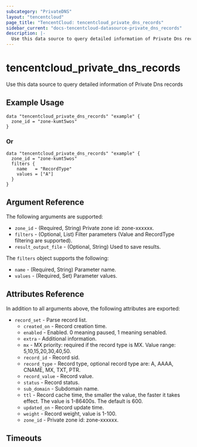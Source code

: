```yaml
---
subcategory: "PrivateDNS"
layout: "tencentcloud"
page_title: "TencentCloud: tencentcloud_private_dns_records"
sidebar_current: "docs-tencentcloud-datasource-private_dns_records"
description: |-
  Use this data source to query detailed information of Private Dns records
---
```


# tencentcloud_private_dns_records

Use this data source to query detailed information of Private Dns records

## Example Usage

```hcl
data "tencentcloud_private_dns_records" "example" {
  zone_id = "zone-kumt5wos"
}
```

### Or

```hcl
data "tencentcloud_private_dns_records" "example" {
  zone_id = "zone-kumt5wos"
  filters {
    name   = "RecordType"
    values = ["A"]
  }
}
```

## Argument Reference

The following arguments are supported:

* `zone_id` - (Required, String) Private zone id: zone-xxxxxx.
* `filters` - (Optional, List) Filter parameters (Value and RecordType filtering are supported).
* `result_output_file` - (Optional, String) Used to save results.

The `filters` object supports the following:

* `name` - (Required, String) Parameter name.
* `values` - (Required, Set) Parameter values.

## Attributes Reference

In addition to all arguments above, the following attributes are exported:

* `record_set` - Parse record list.
  * `created_on` - Record creation time.
  * `enabled` - Enabled. 0 meaning paused, 1 meaning senabled.
  * `extra` - Additional information.
  * `mx` - MX priority: required if the record type is MX. Value range: 5,10,15,20,30,40,50.
  * `record_id` - Record sid.
  * `record_type` - Record type, optional record type are: A, AAAA, CNAME, MX, TXT, PTR.
  * `record_value` - Record value.
  * `status` - Record status.
  * `sub_domain` - Subdomain name.
  * `ttl` - Record cache time, the smaller the value, the faster it takes effect. The value is 1-86400s. The default is 600.
  * `updated_on` - Record update time.
  * `weight` - Record weight, value is 1-100.
  * `zone_id` - Private zone id: zone-xxxxxx.


## Timeouts

<no value>


